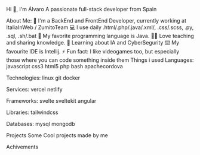 Hi 👋, I'm Álvaro
A passionate full-stack developer from Spain


 About Me:
🏦 I'm a BackEnd and FrontEnd Developer, currently working at ItaliaInWeb / ZumitoTeam
💻 I use daily .html/.php/.java/.xml/, .css/.scss, .py, .sql, .sh/.bat
💖 My favorite programming language is Java.
👩‍🏫 Love teaching and sharing knowledge.
🧐 Learning about IA and CyberSegurity
⌨️ My favourite IDE is Intellij.
⚡ Fun fact: I like videogames too, but especially those where you can code something inside them 
 Things i used
Languages:
javascript css3 html5 php bash apachecordova

Technologies:
linux git docker

Services:
vercel netlify

Frameworks:
svelte sveltekit angular

Libraries:
tailwindcss

Databases:
mysql mongodb

 Projects
Some Cool projects made by me

 Achivements
